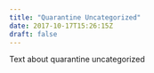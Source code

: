 ```yaml
---
title: "Quarantine Uncategorized"
date: 2017-10-17T15:26:15Z
draft: false
---
```


Text about quarantine uncategorized
